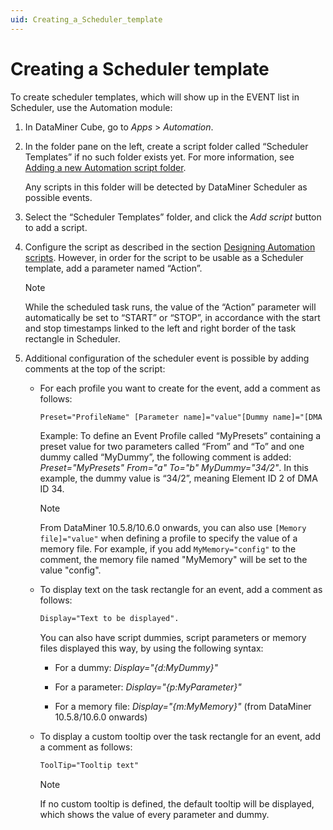 ```yaml
---
uid: Creating_a_Scheduler_template
---
```


# Creating a Scheduler template

To create scheduler templates, which will show up in the EVENT list in Scheduler, use the Automation module:

1. In DataMiner Cube, go to *Apps* > *Automation*.

1. In the folder pane on the left, create a script folder called “Scheduler Templates” if no such folder exists yet. For more information, see [Adding a new Automation script folder](xref:Managing_Automation_scripts#adding-a-new-automation-script-folder).

   Any scripts in this folder will be detected by DataMiner Scheduler as possible events.

1. Select the “Scheduler Templates” folder, and click the *Add script* button to add a script.

1. Configure the script as described in the section [Designing Automation scripts](xref:Designing_Automation_scripts). However, in order for the script to be usable as a Scheduler template, add a parameter named “Action”.

   > [!NOTE]
   > While the scheduled task runs, the value of the “Action” parameter will automatically be set to “START” or “STOP”, in accordance with the start and stop timestamps linked to the left and right border of the task rectangle in Scheduler.

1. Additional configuration of the scheduler event is possible by adding comments at the top of the script:

   - For each profile you want to create for the event, add a comment as follows:

     ```txt
     Preset="ProfileName" [Parameter name]="value"[Dummy name]="[DMA ID]/[Element ID]"
     ```

     Example: To define an Event Profile called “MyPresets” containing a preset value for two parameters called “From” and “To” and one dummy called “MyDummy”, the following comment is added: *Preset="MyPresets" From="a" To="b" MyDummy="34/2"*. In this example, the dummy value is “34/2”, meaning Element ID 2 of DMA ID 34.

     > [!NOTE]
     > From DataMiner 10.5.8/10.6.0 onwards<!-- RN42904 -->, you can also use `[Memory file]="value"` when defining a profile to specify the value of a memory file. For example, if you add `MyMemory="config"` to the comment, the memory file named "MyMemory" will be set to the value "config".

   - To display text on the task rectangle for an event, add a comment as follows:

     ```txt
     Display="Text to be displayed".
     ```

     You can also have script dummies, script parameters or memory files displayed this way, by using the following syntax:

     - For a dummy: *Display="{d:MyDummy}"*

     - For a parameter: *Display="{p:MyParameter}"*

     - For a memory file: *Display="{m:MyMemory}"* (from DataMiner 10.5.8/10.6.0 onwards<!--RN 42904-->)

   - To display a custom tooltip over the task rectangle for an event, add a comment as follows:

     ```txt
     ToolTip="Tooltip text"
     ```

     > [!NOTE]
     > If no custom tooltip is defined, the default tooltip will be displayed, which shows the value of every parameter and dummy.
